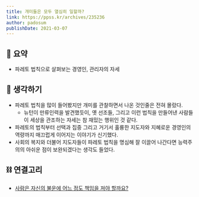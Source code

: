 ```yaml
---
title: 개미들은 모두 열심히 일할까?
link: https://ppss.kr/archives/235236
author: padosum
publishDate: 2021-03-07
---
```

## 📝 요약 
- 파레토 법칙으로 살펴보는 경영인, 관리자의 자세  

## 🤔 생각하기 
- 파레토 법칙을 많이 들어봤지만 개미를 관찰하면서 나온 것인줄은 전혀 몰랐다.  
  - 뉴턴이 만류인력을 발견했듯이, 옛 선조들, 그리고 이런 법칙을 만들어낸 사람들이 세상을 관조하는 자세는 참 재밌는 행위인 것 같다.  
- 파레토의 법칙부터 선택과 집중 그리고 거기서 훌륭한 지도자와 지혜로운 경영인의 역량까지 매끄럽게 이어지는 이야기가 신기했다.  
- 사회의 복지와 더불어 지도자들이 파레토 법칙을 명심해 잘 이끌어 나간다면 능력주의의 아쉬운 점이 보완되겠다는 생각도 들었다.  

## ⛓ 연결고리 
- [사람은 자신의 불운에 어느 정도 책임을 져야 할까요?](../Life/the-mathematical-case-against-blaming-people-for-their-misfortune)